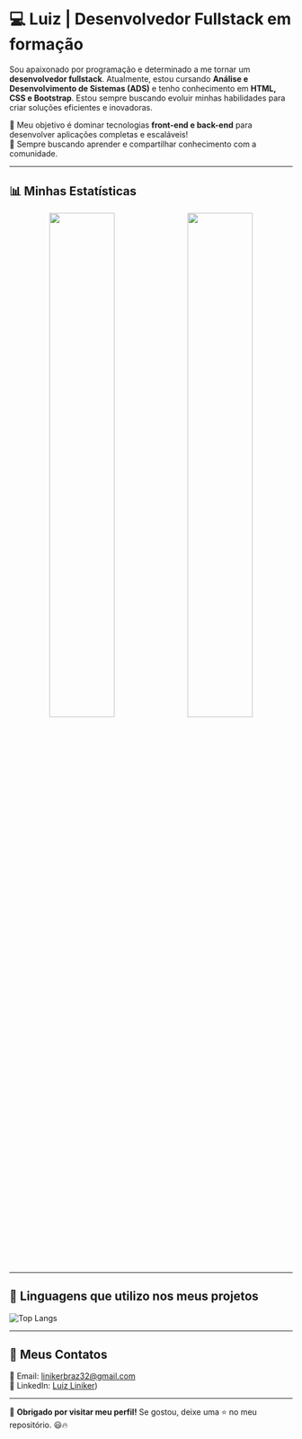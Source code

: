 # 💻 Luiz | Desenvolvedor Fullstack em formação  

Sou apaixonado por programação e determinado a me tornar um **desenvolvedor fullstack**. Atualmente, estou cursando **Análise e Desenvolvimento de Sistemas (ADS)** e tenho conhecimento em **HTML, CSS e Bootstrap**. Estou sempre buscando evoluir minhas habilidades para criar soluções eficientes e inovadoras.  

🔹 Meu objetivo é dominar tecnologias **front-end e back-end** para desenvolver aplicações completas e escaláveis!  
🔹 Sempre buscando aprender e compartilhar conhecimento com a comunidade.  

---

## 📊 **Minhas Estatísticas**  

<p align="center">
  <img width="48%" src="https://github-readme-stats.vercel.app/api?username=LinikerBraz&show_icons=true&theme=blue-black&hide_border=true" />
  <img width="48%" src="https://github-readme-stats.vercel.app/api/top-langs/?username=LinikerBraz&layout=compact&theme=blue-black&hide_border=true" />
</p>

---

## 🚀 **Linguagens que utilizo nos meus projetos**  

![Top Langs](https://github-readme-stats.vercel.app/api/top-langs/?username=LinikerBraz&layout=compact&theme=blue-black&hide_border=true)

---

## 🔗 **Meus Contatos**  

📧 Email: linikerbraz32@gmail.com  
🔗 LinkedIn: [Luiz Liniker](https://www.linkedin.com/in/luiz-liniker-995800301/))  
 

---

💙 **Obrigado por visitar meu perfil!** Se gostou, deixe uma ⭐ no meu repositório. 😃🔥  
